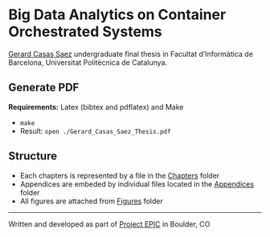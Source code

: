 #  Big Data Analytics on Container Orchestrated Systems
[Gerard Casas Saez](http://gerard.space) undergraduate final thesis in Facultat d’Informàtica de Barcelona, Universitat Politècnica de Catalunya. 

## Generate PDF

**Requirements:** Latex (bibtex and pdflatex) and Make

- `make`
- Result: `open ./Gerard_Casas_Saez_Thesis.pdf`

## Structure

- Each chapters is represented by a file in the [Chapters](Chapters/) folder
- Appendices are embeded by individual files located in the [Appendices](Appendices/) folder 
- All figures are attached from [Figures](Figures/) folder


----

Written and developed as part of [Project EPIC](https://github.com/Project-EPIC) in Boulder, CO
